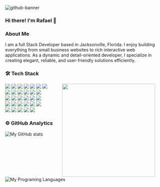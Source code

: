 ![github-banner](https://github.com/user-attachments/assets/1159eb32-5d6a-4e64-9379-a44146f296ac)


### Hi there! I'm Rafael 👋

### About Me
I am a full Stack Developer based in Jacksonville, Florida. I enjoy building everything from small business websites to rich interactive web applications. As a dynamic and detail-oriented developer, I specialize in creating elegant, reliable, and user-friendly solutions efficiently.

### 🛠️ Tech Stack

<img align="right" src="https://media.giphy.com/media/ZVik7pBtu9dNS/giphy.gif" width="300" hspace="20">
<p>
<img src="https://img.shields.io/badge/JavaScript-F7DF1E?logo=javascript&logoColor=black">
<img src="https://img.shields.io/badge/HTML5-E34F26?logo=html5&logoColor=white">
<img src="https://img.shields.io/badge/CSS3-1572B6?logo=css3&logoColor=white">
<img src="https://img.shields.io/badge/Sass-CC6699?logo=sass&logoColor=white">
<img src="https://img.shields.io/badge/React-61DAFB?logo=react&logoColor=white">
<img src="https://img.shields.io/badge/Vue.js-4FC08D?logo=vuedotjs&logoColor=white">
<img src="https://img.shields.io/badge/Next.js-000000?logo=next.js&logoColor=white"><br>
<img src="https://img.shields.io/badge/Nuxt.js-00DC82?logo=nuxtdotjs&logoColor=white">
<img src="https://img.shields.io/badge/Vuetify-1867C0?logo=vuetify&logoColor=white">
<img src="https://img.shields.io/badge/Bootstrap-7952B3?logo=bootstrap&logoColor=white">
<img src="https://img.shields.io/badge/TailwindCSS-06B6D4?logo=tailwindcss&logoColor=white">
<img src="https://img.shields.io/badge/Node.js-339933?logo=nodedotjs&logoColor=white">
<img src="https://img.shields.io/badge/Express.js-000000?logo=express&logoColor=white"><br>
<img src="https://img.shields.io/badge/AdonisJS-220052?logo=adonisjs&logoColor=white">
<img src="https://img.shields.io/badge/Laravel-FF2D20?logo=laravel&logoColor=white">
<img src="https://img.shields.io/badge/Symfony-000000?logo=symfony&logoColor=white">
<img src="https://img.shields.io/badge/Slim-2C8CBB">
<img src="https://img.shields.io/badge/Ruby%20on%20Rails-CC0000?logo=rubyonrails&logoColor=white">
<img src="https://img.shields.io/badge/MySQL-4479A1?logo=mysql&logoColor=white"><br>
<img src="https://img.shields.io/badge/PostgreSQL-4169E1?logo=postgresql&logoColor=white">
<img src="https://img.shields.io/badge/SQLite-003B57?logo=sqlite&logoColor=white">
<img src="https://img.shields.io/badge/MongoDB-47A248?logo=mongodb&logoColor=white">
<img src="https://img.shields.io/badge/Redis-DC382D?logo=redis&logoColor=white">
<img src="https://img.shields.io/badge/Firebase-FFCA28?logo=firebase&logoColor=black">
<img src="https://img.shields.io/badge/Docker-2496ED?logo=docker&logoColor=white"><br>
<img src="https://img.shields.io/badge/Vagrant-1868F2?logo=vagrant&logoColor=white">
<img src="https://img.shields.io/badge/NPM-CB3837?logo=npm&logoColor=white">
<img src="https://img.shields.io/badge/Yarn-2C8EBB?logo=yarn&logoColor=white">
<img src="https://img.shields.io/badge/Composer-885630?logo=composer&logoColor=white">
<img src="https://img.shields.io/badge/Git-F05032?logo=git&logoColor=white">
<br>
</p>

### ⚙️ GitHub Analytics

![My GitHub stats](https://github-readme-stats.vercel.app/api?username=tolastarras&show_icons=true&theme=&hide_border=true&hide=contribs) ![My Programing Languages](https://github-readme-stats-eight-theta.vercel.app/api/top-langs/?username=tolastarras&layout=compact&langs_count=8&theme=&hide_border=true)


<!--
**tolastarras/tolastarras** is a ✨ _special_ ✨ repository because its `README.md` (this file) appears on your GitHub profile.

Here are some ideas to get you started:

- 🔭 I’m currently working on ...
- 🌱 I’m currently learning ...
- 👯 I’m looking to collaborate on ...
- 🤔 I’m looking for help with ...
- 💬 Ask me about ...
- 📫 How to reach me: ...
- 😄 Pronouns: ...
- ⚡ Fun fact: ...
-->
